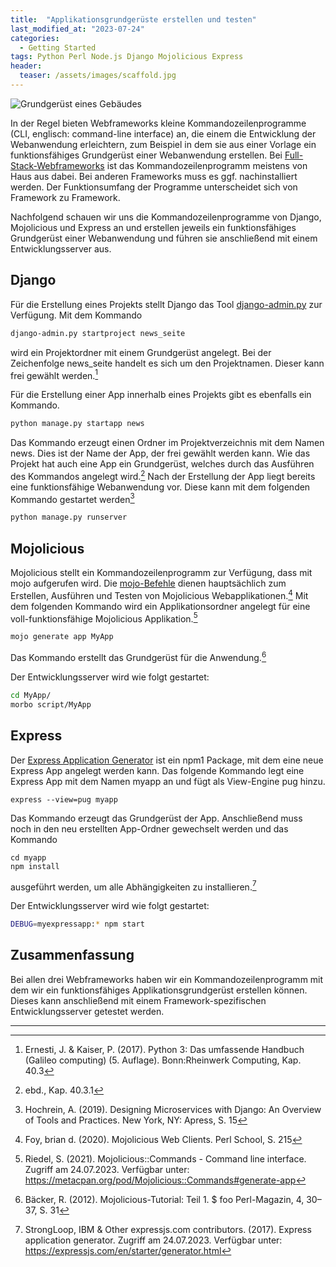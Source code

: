 ```yaml
---
title:  "Applikationsgrundgerüste erstellen und testen"
last_modified_at: "2023-07-24"
categories: 
  - Getting Started
tags: Python Perl Node.js Django Mojolicious Express
header:
  teaser: /assets/images/scaffold.jpg
---
```


<img src="{{ site.url }}{{ site.baseurl }}/assets/images/scaffold.jpg" alt="Grundgerüst eines Gebäudes">

In der Regel bieten Webframeworks kleine Kommandozeilenprogramme (CLI, englisch: command-line interface) an, die einem die Entwicklung der Webanwendung erleichtern, zum Beispiel in dem sie aus einer Vorlage ein funktionsfähiges Grundgerüst einer Webanwendung erstellen. Bei [Full-Stack-Webframeworks](/allgemein/was-ist-ein-webframework/#full-stack-webframeworks-vs-micro-frameworks) ist das Kommandozeilenprogramm meistens von Haus aus dabei. Bei anderen Frameworks muss es ggf. nachinstalliert werden. Der Funktionsumfang der Programme unterscheidet sich von Framework zu Framework. 

Nachfolgend schauen wir uns die Kommandozeilenprogramme von Django, Mojolicious und Express an und erstellen jeweils ein funktionsfähiges Grundgerüst einer Webanwendung und führen sie anschließend mit einem Entwicklungsserver aus.

## Django 

Für die Erstellung eines Projekts stellt Django das Tool [django-admin.py](https://docs.djangoproject.com/en/4.2/ref/django-admin/) zur Verfügung. Mit dem Kommando 

```bash
django-admin.py startproject news_seite
```

wird ein Projektordner mit einem Grundgerüst angelegt. Bei der Zeichenfolge news_seite handelt es sich um den Projektnamen. Dieser kann frei gewählt werden.[^1]

Für die Erstellung einer App innerhalb eines Projekts gibt es ebenfalls ein Kommando.

```bash
python manage.py startapp news
```

Das Kommando erzeugt einen Ordner im Projektverzeichnis mit dem Namen news. Dies ist der Name der App, der frei gewählt werden kann. Wie das Projekt hat auch eine App ein Grundgerüst, welches durch das Ausführen des Kommandos angelegt wird.[^2] Nach der Erstellung der App liegt bereits eine funktionsfähige Webanwendung vor. Diese kann mit dem folgenden Kommando gestartet werden[^3]

```bash
python manage.py runserver
```


## Mojolicious

Mojolicious stellt ein Kommandozeilenprogramm zur Verfügung, dass mit mojo aufgerufen wird. Die [mojo-Befehle](https://docs.mojolicious.org/Mojolicious/Commands) dienen hauptsächlich zum Erstellen, Ausführen und Testen von Mojolicious Webapplikationen.[^4] Mit dem folgenden Kommando wird ein Applikationsordner angelegt für eine voll-funktionsfähige Mojolicious Applikation.[^5]

```bash
mojo generate app MyApp
```
Das Kommando erstellt das Grundgerüst für die Anwendung.[^6] 

Der Entwicklungsserver wird wie folgt gestartet: 

```bash
cd MyApp/
morbo script/MyApp
```

## Express

Der [Express Application Generator](https://expressjs.com/en/starter/generator.html) ist ein npm1 Package, mit dem eine neue Express App angelegt werden kann. Das folgende Kommando legt eine Express App mit dem Namen myapp an und fügt als View-Engine pug hinzu.

```
express --view=pug myapp

```
Das Kommando erzeugt das Grundgerüst der App. Anschließend muss noch in den neu erstellten App-Ordner gewechselt werden und das Kommando 

```
cd myapp
npm install

```

ausgeführt werden, um alle Abhängigkeiten zu installieren.[^7]

Der Entwicklungsserver wird wie folgt gestartet: 

```bash
DEBUG=myexpressapp:* npm start
```

## Zusammenfassung
Bei allen drei Webframeworks haben wir ein Kommandozeilenprogramm mit dem wir ein funktionsfähiges Applikationsgrundgerüst erstellen können. Dieses kann anschließend mit einem Framework-spezifischen Entwicklungsserver getestet werden. 

--------------------------------------------------------

[^1]: Ernesti, J. & Kaiser, P. (2017). Python 3: Das umfassende Handbuch (Galileo computing) (5. Auflage). Bonn:Rheinwerk Computing, Kap. 40.3
[^2]: ebd., Kap. 40.3.1
[^3]: Hochrein, A. (2019). Designing Microservices with Django: An Overview of Tools and Practices. New York, NY: Apress, S. 15
[^4]: Foy, brian d. (2020). Mojolicious Web Clients. Perl School, S. 215
[^5]: Riedel, S. (2021). Mojolicious::Commands - Command line interface. Zugriff am 24.07.2023. Verfügbar unter: <https://metacpan.org/pod/Mojolicious::Commands#generate-app>
[^6]: Bäcker, R. (2012). Mojolicious-Tutorial: Teil 1. $ foo Perl-Magazin, 4, 30–37, S. 31
[^7]: StrongLoop, IBM & Other expressjs.com contributors. (2017). Express application generator. Zugriff am 24.07.2023. Verfügbar unter: <https://expressjs.com/en/starter/generator.html>
